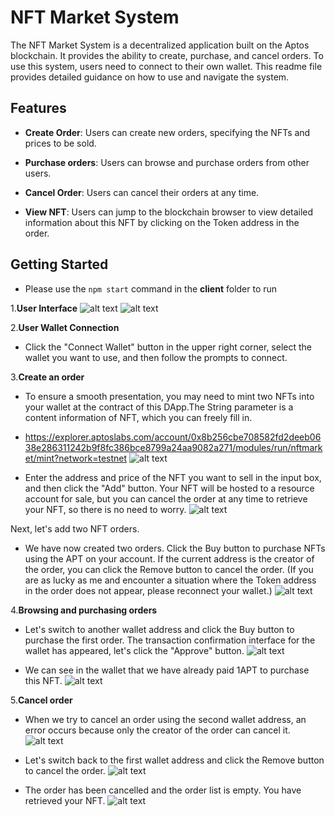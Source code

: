 # **NFT Market System**
The NFT Market System is a decentralized application built on the Aptos blockchain. It provides the ability to create, purchase, and cancel orders. To use this system, users need to connect to their own wallet. This readme file provides detailed guidance on how to use and navigate the system.



## **Features**

- **Create Order**: Users can create new orders, specifying the NFTs and prices to be sold.

- **Purchase orders**: Users can browse and purchase orders from other users.

- **Cancel Order**: Users can cancel their orders at any time.

- **View NFT**: Users can jump to the blockchain browser to view detailed information about this NFT by clicking on the Token address in the order.
## Getting Started

- Please use the `npm start` command in the **client** folder to run


1.**User Interface**
  ![alt text](image.png)
  ![alt text](image-3.png)

2.**User Wallet Connection**

- Click the "Connect Wallet" button in the upper right corner, select the wallet you want to use, and then follow the prompts to connect.

3.**Create an order**

- To ensure a smooth presentation, you may need to mint two NFTs into your wallet at the contract of this DApp.The String parameter is a content information of NFT, which you can freely fill in.
  
- https://explorer.aptoslabs.com/account/0x8b256cbe708582fd2deeb0638e286311242b9f8fc386bce8799a24aa9082a271/modules/run/nftmarket/mint?network=testnet
![alt text](image-1.png)

- Enter the address and price of the NFT you want to sell in the input box, and then click the "Add" button. Your NFT will be hosted to a resource account for sale, but you can cancel the order at any time to retrieve your NFT, so there is no need to worry.
![alt text](image-2.png)

Next, let's add two NFT orders.

- We have now created two orders. Click the Buy button to purchase NFTs using the APT on your account. If the current address is the creator of the order, you can click the Remove button to cancel the order. (If you are as lucky as me and encounter a situation where the Token address in the order does not appear, please reconnect your wallet.)
![alt text](image-3.png)

4.**Browsing and purchasing orders**

- Let's switch to another wallet address and click the Buy button to purchase the first order. The transaction confirmation interface for the wallet has appeared, let's click the "Approve" button.
![alt text](image-4.png)

- We can see in the wallet that we have already paid 1APT to purchase this NFT.
![alt text](image-5.png)

5.**Cancel order**

- When we try to cancel an order using the second wallet address, an error occurs because only the creator of the order can cancel it.
![alt text](image-6.png)

- Let's switch back to the first wallet address and click the Remove button to cancel the order.
![alt text](image-7.png)

- The order has been cancelled and the order list is empty. You have retrieved your NFT.
![alt text](image-8.png)